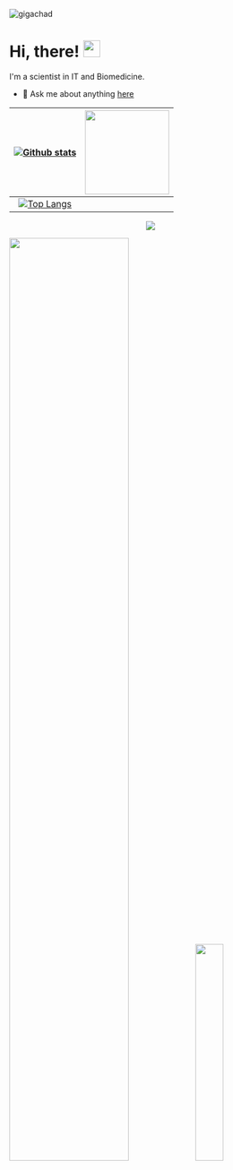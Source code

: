  ![gigachad](https://user-images.githubusercontent.com/101170461/228781250-a80c081e-ac8b-4bfa-a7bf-6c9b71a90a97.gif)

# Hi, there! <img src="https://media.giphy.com/media/hvRJCLFzcasrR4ia7z/giphy.gif" width="30px">


I'm a scientist in IT and Biomedicine.

- 💬 Ask me about anything [here](https://t.me/tofick_brodaga)


 |[![Github stats](https://github-readme-stats.vercel.app/api?username=tofickbrodaga&theme=dracula&show_icons=true)](https://github.com/anuraghazra/github-readme-stats)|<img src="https://user-images.githubusercontent.com/53375304/165995414-b1d15d50-43cc-428a-8540-bbda07a5c279.png" width=150 height=150 />|
|:---:|:---:|
|[![Top Langs](https://github-readme-stats.vercel.app/api/top-langs/?username=tofickbrodaga&theme=radical&layout=compact&langs_count=6)](https://github.com/anuraghazra/github-readme-stats)|


<p align="center"><img src="http://github-readme-streak-stats.herokuapp.com?user=tofickbrodaga&background=00000000&dates=9B9B9B&border=00000000&ring=FFC300&fire=FFFFFF&stroke=FFFFFF&currStreakNum=FFFFFF&sideNums=FFFFFF&sideLabels=FFFFFF&currStreakLabel=FFFFFF"/></p>

<p><img width="65%" src="https://github-profile-summary-cards.vercel.app/api/cards/profile-details?username=tofickbrodaga&theme=github_dark">
<img width="31.5%" src="https://github-profile-summary-cards.vercel.app/api/cards/productive-time?username=tofickbrodaga&theme=github_dark"></p>
